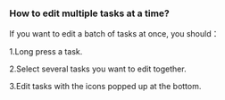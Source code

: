 ### How to edit multiple tasks at a time?
If you want to edit a batch of tasks at once, you should：

1.Long press a task.

2.Select several tasks you want to edit together.

3.Edit tasks with the icons popped up at the bottom.
